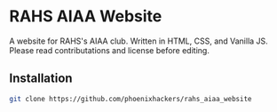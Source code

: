 # RAHS AIAA Website

A website for RAHS's AIAA club. Written in HTML, CSS, and Vanilla JS. Please read contributations and license before editing.

## Installation

```sh
git clone https://github.com/phoenixhackers/rahs_aiaa_website
```

